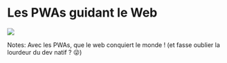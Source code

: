 <!-- .slide: data-background="black" class="mariane transition" -->


# Les PWAs guidant le Web

![](./assets/images/revolution_bg.png) <!-- .element: class="full-height" -->

Notes:
Avec les PWAs, que le web conquiert le monde ! (et fasse oublier la lourdeur du dev natif ? 😜)
